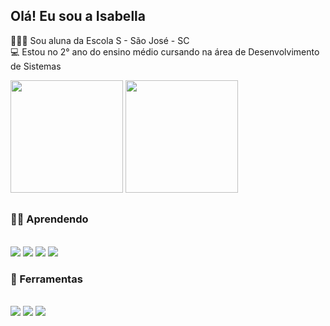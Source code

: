 ## Olá! Eu sou a Isabella
🙋🏻‍♀️ Sou aluna da Escola S - São José - SC <br>
💻 Estou no 2° ano do ensino médio cursando na área de Desenvolvimento de Sistemas

<div>
<img height="180em" src="https://github-readme-stats.vercel.app/api?username=oliveiraisa&show_icons=true&theme=react&include_all_commits=true&count_private=true"/>
  <img height="180em" src="https://github-readme-stats.vercel.app/api/top-langs/?username=oliveiraisa&layout=compact&langs_count=16&theme=react"/>
</div>

## 

### 🐱‍💻 Aprendendo
<div style="display: inline_block"><br>
<img src="https://img.shields.io/badge/HTML5-E34F26.svg?style=for-the-badge&logo=HTML5&logoColor=white" />
<img src="https://img.shields.io/badge/CSS3-1572B6.svg?style=for-the-badge&logo=CSS3&logoColor=white" />
<img src="https://img.shields.io/badge/JavaScript-F7DF1E.svg?style=for-the-badge&logo=JavaScript&logoColor=black" />
<img src="https://img.shields.io/badge/Visual%20Studio%20Code-007ACC.svg?style=for-the-badge&logo=Visual-Studio-Code&logoColor=white" />
  
### 🔧 Ferramentas
<div style="display: inline_block"><br>
<img src="https://img.shields.io/badge/Canva-00C4CC.svg?style=for-the-badge&logo=Canva&logoColor=white" />
<img src="https://img.shields.io/badge/Figma-F24E1E.svg?style=for-the-badge&logo=Figma&logoColor=white" />
<img src="https://img.shields.io/badge/SQLite-003B57.svg?style=for-the-badge&logo=SQLite&logoColor=white" />

